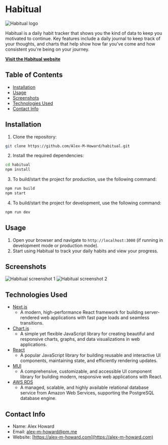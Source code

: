 # Habitual

![Habitual logo](https://link-to-your-logo-if-available.png)

Habitual is a daily habit tracker that shows you the kind of data to keep you motivated to continue. Key features include a daily journal to keep track of your thoughts, and charts that help show how far you've come and how consistent you're being on your journey.

[**Visit the Habitual website**](https://habitual-ten.vercel.app)

## Table of Contents

- [Installation](#installation)
- [Usage](#usage)
- [Screenshots](#screenshots)
- [Technologies Used](#technologies-used)
- [Contact Info](#contact-info)

## Installation

1. Clone the repository:
```bash
git clone https://github.com/Alex-M-Howard/habitual.git
```

2. Install the required dependencies:
```bash
cd habitual
npm install
```

3. To build/start the project for production, use the following command:
```bash
npm run build
npm start
```

4. To build/start the project for development, use the following command:
```bash
npm run dev
```

## Usage

1. Open your browser and navigate to `http://localhost:3000` (if running in development mode or production mode).
2. Start using Habitual to track your daily habits and view your progress.

## Screenshots

![Habitual screenshot 1](https://link-to-your-screenshot-1.png)
![Habitual screenshot 2](https://link-to-your-screenshot-2.png)

## Technologies Used

- [Next.js](https://nextjs.org/) 
  - A modern, high-performance React framework for building server-rendered web applications with fast page loads and seamless transitions.
- [Chart.js](https://www.chartjs.org/) 
  - A simple yet flexible JavaScript library for creating beautiful and responsive charts, graphs, and data visualizations in web applications.
- [React](https://reactjs.org/)
  - A popular JavaScript library for building reusable and interactive UI components, maintaining state, and efficiently rendering updates.
- [MUI](https://mui.com/)
  - A comprehensive, customizable, and accessible UI component library for building modern, responsive web applications with React.
- [AWS RDS](https://aws.amazon.com/rds/postgresql/)
  - A managed, scalable, and highly available relational database service from Amazon Web Services, supporting the PostgreSQL database engine.

## Contact Info

- Name: Alex Howard
- Email: [alex-m-howard@pm.me](mailto:alex-m-howard@pm.me)
- Website: [https://alex-m-howard.com](https://alex-m-howard.com)
